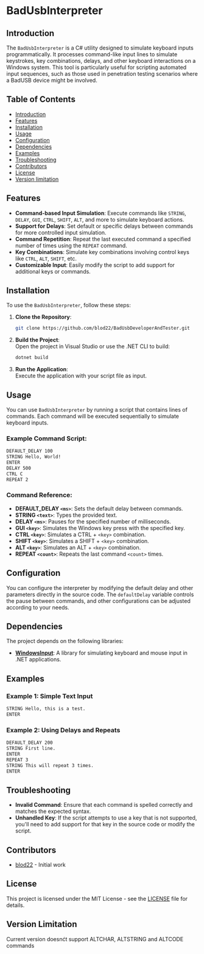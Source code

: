 
# BadUsbInterpreter

## Introduction

The `BadUsbInterpreter` is a C# utility designed to simulate keyboard inputs programmatically. It processes command-like input lines to simulate keystrokes, key combinations, delays, and other keyboard interactions on a Windows system. This tool is particularly useful for scripting automated input sequences, such as those used in penetration testing scenarios where a BadUSB device might be involved.

## Table of Contents

- [Introduction](#introduction)
- [Features](#features)
- [Installation](#installation)
- [Usage](#usage)
- [Configuration](#configuration)
- [Dependencies](#dependencies)
- [Examples](#examples)
- [Troubleshooting](#troubleshooting)
- [Contributors](#contributors)
- [License](#license)
- [Version limitation](#versionlimitation)

## Features

- **Command-based Input Simulation**: Execute commands like `STRING`, `DELAY`, `GUI`, `CTRL`, `SHIFT`, `ALT`, and more to simulate keyboard actions.
- **Support for Delays**: Set default or specific delays between commands for more controlled input simulation.
- **Command Repetition**: Repeat the last executed command a specified number of times using the `REPEAT` command.
- **Key Combinations**: Simulate key combinations involving control keys like `CTRL`, `ALT`, `SHIFT`, etc.
- **Customizable Input**: Easily modify the script to add support for additional keys or commands.

## Installation

To use the `BadUsbInterpreter`, follow these steps:

1. **Clone the Repository**:  
   ```bash
   git clone https://github.com/blod22/BadUsbDeveloperAndTester.git
   ```

2. **Build the Project**:  
   Open the project in Visual Studio or use the .NET CLI to build:
   ```bash
   dotnet build
   ```

3. **Run the Application**:  
   Execute the application with your script file as input.

## Usage

You can use `BadUsbInterpreter` by running a script that contains lines of commands. Each command will be executed sequentially to simulate keyboard inputs.

### Example Command Script:
```bash
DEFAULT_DELAY 100
STRING Hello, World!
ENTER
DELAY 500
CTRL C
REPEAT 2
```

### Command Reference:
- **DEFAULT_DELAY `<ms>`**: Sets the default delay between commands.
- **STRING `<text>`**: Types the provided text.
- **DELAY `<ms>`**: Pauses for the specified number of milliseconds.
- **GUI `<key>`**: Simulates the Windows key press with the specified key.
- **CTRL `<key>`**: Simulates a CTRL + `<key>` combination.
- **SHIFT `<key>`**: Simulates a SHIFT + `<key>` combination.
- **ALT `<key>`**: Simulates an ALT + `<key>` combination.
- **REPEAT `<count>`**: Repeats the last command `<count>` times.

## Configuration

You can configure the interpreter by modifying the default delay and other parameters directly in the source code. The `defaultDelay` variable controls the pause between commands, and other configurations can be adjusted according to your needs.

## Dependencies

The project depends on the following libraries:

- **[WindowsInput](https://github.com/michaelnoonan/inputsimulator)**: A library for simulating keyboard and mouse input in .NET applications.

## Examples

### Example 1: Simple Text Input
```bash
STRING Hello, this is a test.
ENTER
```

### Example 2: Using Delays and Repeats
```bash
DEFAULT_DELAY 200
STRING First line.
ENTER
REPEAT 3
STRING This will repeat 3 times.
ENTER
```

## Troubleshooting

- **Invalid Command**: Ensure that each command is spelled correctly and matches the expected syntax.
- **Unhandled Key**: If the script attempts to use a key that is not supported, you'll need to add support for that key in the source code or modify the script.

## Contributors

- [blod22](https://github.com/blod22) - Initial work

## License

This project is licensed under the MIT License - see the [LICENSE](LICENSE) file for details.

## Version Limitation

Current version doesnćt support ALTCHAR, ALTSTRING and ALTCODE commands

